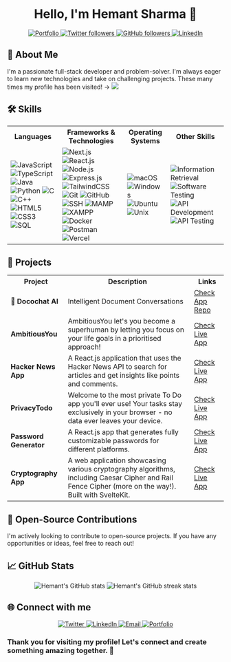 <h1 align="center">Hello, I'm Hemant Sharma 👋</h1>

<p align="center">
<a href="https://hemantsharma.tech" target="_blank">
    <img src="https://img.shields.io/badge/-Portfolio-000000?style=for-the-badge&logo=internet&logoColor=white" alt="Portfolio" />
  </a>
  <a href="https://twitter.com/hemants1703" target="_blank">
    <img src="https://img.shields.io/twitter/follow/hemants1703?logo=x&style=for-the-badge" alt="Twitter followers" />
  </a>
  <a href="https://github.com/hemants1703" target="_blank">
    <img src="https://img.shields.io/github/followers/hemants1703?logo=github&style=for-the-badge" alt="GitHub followers" />
  </a>
  <a href="https://linkedin.com/in/hemants1703" target="_blank">
    <img src="https://img.shields.io/badge/-LinkedIn-blue?style=for-the-badge&logo=linkedin" alt="LinkedIn" />
  </a>
  
</p>

<h2>🚀 About Me</h2>
<p>I'm a passionate full-stack developer and problem-solver. I'm always eager to learn new technologies and take on challenging projects. These many times my profile has been visited! -> <img src="https://visitor-badge.laobi.icu/badge?page_id=hemants1703.hemants1703"/></p>

<h2>🛠️ Skills</h2>
<div align="center">
  <table>
    <tr>
      <th>Languages</th>
      <th>Frameworks & Technologies</th>
      <th>Operating Systems</th>
      <th>Other Skills</th>
    </tr>
    <tr>
      <td>
        <img src="https://img.shields.io/badge/JavaScript-F7DF1E?style=flat-square&logo=javascript&logoColor=black" alt="JavaScript" />
        <img src="https://img.shields.io/badge/TypeScript-3178C6?style=flat-square&logo=typescript&logoColor=white" alt="TypeScript" />
        <img src="https://img.shields.io/badge/Java-007396?style=flat-square&logo=java&logoColor=white" alt="Java" />
        <img src="https://img.shields.io/badge/Python-3776AB?style=flat-square&logo=python&logoColor=white" alt="Python" />
        <img src="https://img.shields.io/badge/C-00599C?style=flat-square&logo=c&logoColor=white" alt="C" />
        <img src="https://img.shields.io/badge/C++-00599C?style=flat-square&logo=c%2B%2B&logoColor=white" alt="C++" />
        <img src="https://img.shields.io/badge/HTML5-E34F26?style=flat-square&logo=html5&logoColor=white" alt="HTML5" />
        <img src="https://img.shields.io/badge/CSS3-1572B6?style=flat-square&logo=css3&logoColor=white" alt="CSS3" />
        <img src="https://img.shields.io/badge/SQL-003B57?style=flat-square&logo=sql&logoColor=white" alt="SQL" />
      </td>
      <td>
        <img src="https://img.shields.io/badge/Next.js-000000?style=flat-square&logo=next.js&logoColor=white" alt="Next.js" />
        <img src="https://img.shields.io/badge/React.js-61DAFB?style=flat-square&logo=react&logoColor=black" alt="React.js" />
        <img src="https://img.shields.io/badge/Node.js-339933?style=flat-square&logo=node.js&logoColor=white" alt="Node.js" />
        <img src="https://img.shields.io/badge/Express.js-000000?style=flat-square&logo=express&logoColor=white" alt="Express.js" />
        <img src="https://img.shields.io/badge/TailwindCSS-06B6D4?style=flat-square&logo=tailwindcss&logoColor=white" alt="TailwindCSS" />
        <!-- <img src="https://img.shields.io/badge/SvelteKit-FF3E00?style=flat-square&logo=svelte&logoColor=white" alt="SvelteKit" /> -->
        <img src="https://img.shields.io/badge/Git-F05032?style=flat-square&logo=git&logoColor=white" alt="Git" />
        <img src="https://img.shields.io/badge/GitHub-181717?style=flat-square&logo=github&logoColor=white" alt="GitHub" />
        <!-- <img src="https://img.shields.io/badge/Axios-5A29E4?style=flat-square&logo=axios&logoColor=white" alt="Axios" /> -->
        <!-- <img src="https://img.shields.io/badge/AdonisJS-220052?style=flat-square&logo=adonisjs&logoColor=white" alt="AdonisJS" /> -->
        <!-- <img src="https://img.shields.io/badge/jQuery-0769AD?style=flat-square&logo=jquery&logoColor=white" alt="jQuery" /> -->
        <!-- <img src="https://img.shields.io/badge/EJS-2C2C2C?style=flat-square&logo=ejs&logoColor=white" alt="EJS" /> -->
        <!-- <img src="https://img.shields.io/badge/Chakra UI-319795?style=flat-square&logo=chakraui&logoColor=white" alt="Chakra UI" /> -->
        <!-- <img src="https://img.shields.io/badge/Styled Components-DB7093?style=flat-square&logo=styled-components&logoColor=white" alt="Styled Components" /> -->
        <img src="https://img.shields.io/badge/SSH-F26822?style=flat-square&logo=ssh&logoColor=white" alt="SSH" />
        <img src="https://img.shields.io/badge/MAMP-FF6847?style=flat-square&logo=mamp&logoColor=white" alt="MAMP" />
        <img src="https://img.shields.io/badge/XAMPP-FB7A24?style=flat-square&logo=xampp&logoColor=white" alt="XAMPP" />
        <img src="https://img.shields.io/badge/Docker-2496ED?style=flat-square&logo=docker&logoColor=white" alt="Docker" />
        <img src="https://img.shields.io/badge/Postman-FF6C37?style=flat-square&logo=postman&logoColor=white" alt="Postman" />
<!--         <img src="https://img.shields.io/badge/Distributed Systems-FFA500?style=flat-square&logo=distributed-systems&logoColor=white" alt="Distributed Systems" /> -->
        <img src="https://img.shields.io/badge/Vercel-000000?style=flat-square&logo=vercel&logoColor=white" alt="Vercel" />
        <!-- <img src="https://img.shields.io/badge/Netlify-00C7B7?style=flat-square&logo=netlify&logoColor=white" alt="Netlify" /> -->
        <!-- <img src="https://img.shields.io/badge/Kafka-231F20?style=flat-square&logo=apache-kafka&logoColor=white" alt="Kafka" /> -->
        <!-- <img src="https://img.shields.io/badge/RabbitMQ-FF6600?style=flat-square&logo=rabbitmq&logoColor=white" alt="RabbitMQ" /> -->
      </td>
      <td>
        <img src="https://img.shields.io/badge/macOS-000000?style=flat-square&logo=apple&logoColor=white" alt="macOS" />
        <img src="https://img.shields.io/badge/Windows-0078D6?style=flat-square&logo=windows&logoColor=white" alt="Windows" />
        <img src="https://img.shields.io/badge/Ubuntu-E95420?style=flat-square&logo=ubuntu&logoColor=white" alt="Ubuntu" />
        <img src="https://img.shields.io/badge/Unix-FFD700?style=flat-square&logo=unix&logoColor=black" alt="Unix" />
      </td>
      <td>
<!--         <img src="https://img.shields.io/badge/Machine Learning-4B0082?style=flat-square&logo=machine-learning&logoColor=white" alt="Machine Learning" /> -->
<!--         <img src="https://img.shields.io/badge/Distributed Systems-FFA500?style=flat-square&logo=distributed-systems&logoColor=white" alt="Distributed Systems" /> -->
        <img src="https://img.shields.io/badge/Information Retrieval-008000?style=flat-square&logo=information-retrieval&logoColor=white" alt="Information Retrieval" />
        <img src="https://img.shields.io/badge/Software Testing-FF0000?style=flat-square&logo=software-testing&logoColor=white" alt="Software Testing" />
        <img src="https://img.shields.io/badge/API Development-9400D3?style=flat-square&logo=api-development&logoColor=white" alt="API Development" />
        <img src="https://img.shields.io/badge/API Testing-FF8C00?style=flat-square&logo=api-testing&logoColor=white" alt="API Testing" />
      </td>
    </tr>
  </table>
</div>

<h2>🚀 Projects</h2>
<div align="center">
  <table>
    <tr>
      <th>Project</th>
      <th>Description</th>
      <th>Links</th>
    </tr>
    <tr>
      <td><b>🤖 Docochat AI</b></td>
      <td>Intelligent Document Conversations</td>
      <td><a href="https://github.com/hemants1703/docochat-ai-rag-nextjs-postgresql-gemini.git" target="_blank">Check App Repo</a></td>
    </tr>
    <tr>
      <td><b>AmbitiousYou</b></td>
      <td>AmbitiousYou let's you become a superhuman by letting you focus on your life goals in a prioritised approach!</td>
      <td><a href="https://ambitiousyou.pro/" target="_blank">Check Live App</a></td>
    </tr>
    <tr>
      <td><b>Hacker News App</b></td>
      <td>A React.js application that uses the Hacker News API to search for articles and get insights like points and comments.</td>
      <td><a href="https://hn-explorer.hemantsharma.tech/" target="_blank">Check Live App</a></td>
    </tr>
    <tr>
      <td><b>PrivacyTodo</b></td>
      <td>Welcome to the most private To Do app you'll ever use! Your tasks stay exclusively in your browser - no data ever leaves your device.</td>
      <td><a href="http://privacytodo.hemantsharma.tech/" target="_blank">Check Live App</a></td>
    </tr>
    <tr>
      <td><b>Password Generator</b></td>
      <td>A React.js app that generates fully customizable passwords for different platforms.</td>
      <td><a href="https://password-generator.hemantsharma.tech/" target="_blank">Check Live App</a></td>
    </tr>
    <tr>
      <td><b>Cryptography App</b></td>
      <td>A web application showcasing various cryptography algorithms, including Caesar Cipher and Rail Fence Cipher (more on the way!). Built with SvelteKit.</td>
      <td><a href="https://cryptography-app-svelte.vercel.app/" target="_blank">Check Live App</a></td>
    </tr>
  </table>
</div>

<h2>🤝 Open-Source Contributions</h2>
<p>I'm actively looking to contribute to open-source projects. If you have any opportunities or ideas, feel free to reach out!</p>

<h2>📈 GitHub Stats</h2>
<div align="center">
  <img src="https://github-readme-stats.vercel.app/api?username=hemants1703&show_icons=true&theme=dark" alt="Hemant's GitHub stats" />
  <img src="https://github-readme-streak-stats.herokuapp.com/?user=hemants1703&theme=dark" alt="Hemant's GitHub streak stats" />
</div>

 <h2>🌐 Connect with me</h2>
<p align="center">
  <a href="https://twitter.com/hemants1703" target="_blank">
    <img src="https://img.shields.io/badge/-Twitter-1DA1F2?style=for-the-badge&logo=twitter&logoColor=white" alt="Twitter" />
  </a>
  <a href="https://www.linkedin.com/in/hemants1703/" target="_blank">
    <img src="https://img.shields.io/badge/-LinkedIn-0077B5?style=for-the-badge&logo=linkedin&logoColor=white" alt="LinkedIn" />
  </a>
  <a href="mailto:hemant@hemantsharma.tech" target="_blank">
    <img src="https://img.shields.io/badge/-Email-D14836?style=for-the-badge&logo=gmail&logoColor=white" alt="Email" />
  </a>
  <a href="https://hemantsharma.tech" target="_blank">
    <img src="https://img.shields.io/badge/-Portfolio-000000?style=for-the-badge&logo=internet&logoColor=white" alt="Portfolio" />
  </a>
</p> 

<h3>Thank you for visiting my profile! Let's connect and create something amazing together. 🚀</h3>
